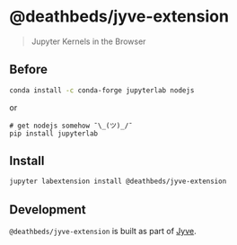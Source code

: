 
# @deathbeds/jyve-extension
> Jupyter Kernels in the Browser

## Before
```bash
conda install -c conda-forge jupyterlab nodejs
```
or
```
# get nodejs somehow ¯\_(ツ)_/¯
pip install jupyterlab
```

## Install
```bash
jupyter labextension install @deathbeds/jyve-extension
```


## Development
`@deathbeds/jyve-extension` is built as part of [Jyve](https://github.com/deathbeds/jyve).